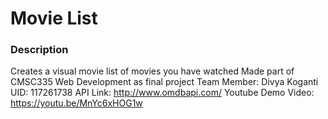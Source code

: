 # Movie List

### Description
Creates a visual movie list of movies you have watched
Made part of CMSC335 Web Development as final project
Team Member: Divya Koganti UID: 117261738
API Link: http://www.omdbapi.com/
Youtube Demo Video: https://youtu.be/MnYc6xHOG1w

